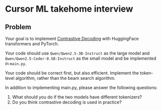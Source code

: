 # Cursor ML takehome interview

## Problem 
Your goal is to implement [Contrastive Decoding](https://arxiv.org/abs/2210.15097) with HuggingFace transformers and PyTorch.

Your code should use `Qwen/Qwen2.5-3B-Instruct` as the large model and `Qwen/Qwen2.5-Coder-0.5B-Instruct` as the small model and be implemented in `main.py`.

Your code should be correct first, but also efficient. Implement the token-level algorithm, rather than the beam search algorithm.

In addition to implementing main.py, please answer the following questions:

1. What should you do if the two models have different tokenizers?
2. Do you think contrastive decoding is used in practice?

